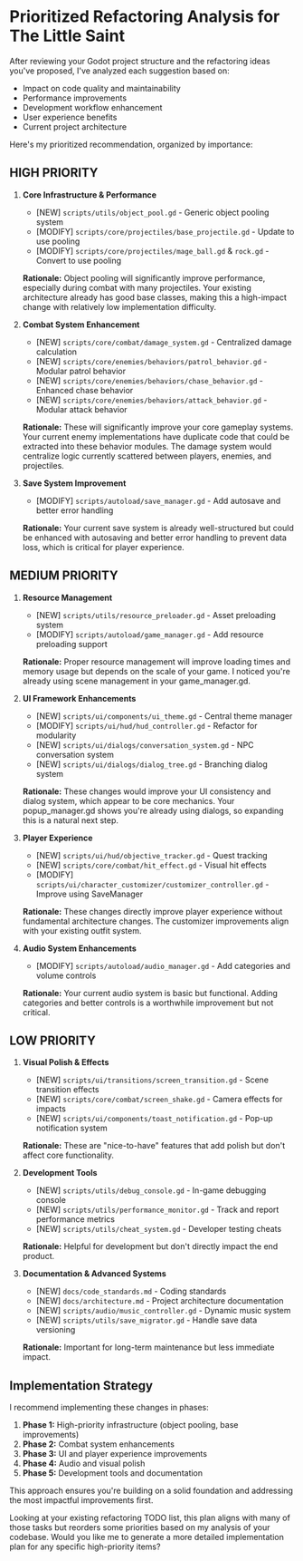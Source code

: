 # Prioritized Refactoring Analysis for The Little Saint

After reviewing your Godot project structure and the refactoring ideas you've proposed, I've analyzed each suggestion based on:
- Impact on code quality and maintainability
- Performance improvements
- Development workflow enhancement
- User experience benefits
- Current project architecture

Here's my prioritized recommendation, organized by importance:

## HIGH PRIORITY

1. **Core Infrastructure & Performance**
   - [NEW] `scripts/utils/object_pool.gd` - Generic object pooling system
   - [MODIFY] `scripts/core/projectiles/base_projectile.gd` - Update to use pooling
   - [MODIFY] `scripts/core/projectiles/mage_ball.gd` & `rock.gd` - Convert to use pooling
   
   **Rationale:** Object pooling will significantly improve performance, especially during combat with many projectiles. Your existing architecture already has good base classes, making this a high-impact change with relatively low implementation difficulty.

2. **Combat System Enhancement**
   - [NEW] `scripts/core/combat/damage_system.gd` - Centralized damage calculation
   - [NEW] `scripts/core/enemies/behaviors/patrol_behavior.gd` - Modular patrol behavior
   - [NEW] `scripts/core/enemies/behaviors/chase_behavior.gd` - Enhanced chase behavior
   - [NEW] `scripts/core/enemies/behaviors/attack_behavior.gd` - Modular attack behavior
   
   **Rationale:** These will significantly improve your core gameplay systems. Your current enemy implementations have duplicate code that could be extracted into these behavior modules. The damage system would centralize logic currently scattered between players, enemies, and projectiles.

3. **Save System Improvement**
   - [MODIFY] `scripts/autoload/save_manager.gd` - Add autosave and better error handling
   
   **Rationale:** Your current save system is already well-structured but could be enhanced with autosaving and better error handling to prevent data loss, which is critical for player experience.

## MEDIUM PRIORITY

1. **Resource Management**
   - [NEW] `scripts/utils/resource_preloader.gd` - Asset preloading system
   - [MODIFY] `scripts/autoload/game_manager.gd` - Add resource preloading support
   
   **Rationale:** Proper resource management will improve loading times and memory usage but depends on the scale of your game. I noticed you're already using scene management in your game_manager.gd.

2. **UI Framework Enhancements**
   - [NEW] `scripts/ui/components/ui_theme.gd` - Central theme manager
   - [MODIFY] `scripts/ui/hud/hud_controller.gd` - Refactor for modularity
   - [NEW] `scripts/ui/dialogs/conversation_system.gd` - NPC conversation system
   - [NEW] `scripts/ui/dialogs/dialog_tree.gd` - Branching dialog system
   
   **Rationale:** These changes would improve your UI consistency and dialog system, which appear to be core mechanics. Your popup_manager.gd shows you're already using dialogs, so expanding this is a natural next step.

3. **Player Experience**
   - [NEW] `scripts/ui/hud/objective_tracker.gd` - Quest tracking
   - [NEW] `scripts/core/combat/hit_effect.gd` - Visual hit effects
   - [MODIFY] `scripts/ui/character_customizer/customizer_controller.gd` - Improve using SaveManager
   
   **Rationale:** These changes directly improve player experience without fundamental architecture changes. The customizer improvements align with your existing outfit system.

4. **Audio System Enhancements**
   - [MODIFY] `scripts/autoload/audio_manager.gd` - Add categories and volume controls
   
   **Rationale:** Your current audio system is basic but functional. Adding categories and better controls is a worthwhile improvement but not critical.

## LOW PRIORITY

1. **Visual Polish & Effects**
   - [NEW] `scripts/ui/transitions/screen_transition.gd` - Scene transition effects
   - [NEW] `scripts/core/combat/screen_shake.gd` - Camera effects for impacts
   - [NEW] `scripts/ui/components/toast_notification.gd` - Pop-up notification system
   
   **Rationale:** These are "nice-to-have" features that add polish but don't affect core functionality.

2. **Development Tools**
   - [NEW] `scripts/utils/debug_console.gd` - In-game debugging console
   - [NEW] `scripts/utils/performance_monitor.gd` - Track and report performance metrics
   - [NEW] `scripts/utils/cheat_system.gd` - Developer testing cheats
   
   **Rationale:** Helpful for development but don't directly impact the end product.

3. **Documentation & Advanced Systems**
   - [NEW] `docs/code_standards.md` - Coding standards
   - [NEW] `docs/architecture.md` - Project architecture documentation
   - [NEW] `scripts/audio/music_controller.gd` - Dynamic music system
   - [NEW] `scripts/utils/save_migrator.gd` - Handle save data versioning
   
   **Rationale:** Important for long-term maintenance but less immediate impact.

## Implementation Strategy

I recommend implementing these changes in phases:

1. **Phase 1:** High-priority infrastructure (object pooling, base improvements)
2. **Phase 2:** Combat system enhancements  
3. **Phase 3:** UI and player experience improvements
4. **Phase 4:** Audio and visual polish
5. **Phase 5:** Development tools and documentation

This approach ensures you're building on a solid foundation and addressing the most impactful improvements first.

Looking at your existing refactoring TODO list, this plan aligns with many of those tasks but reorders some priorities based on my analysis of your codebase. Would you like me to generate a more detailed implementation plan for any specific high-priority items?